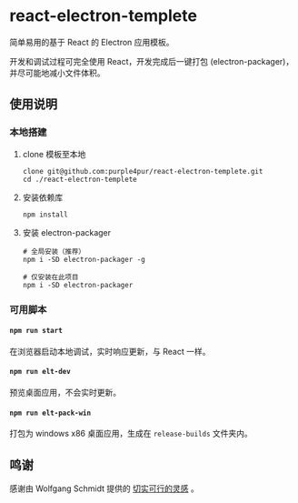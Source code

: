 # react-electron-templete

简单易用的基于 React 的 Electron 应用模板。

开发和调试过程可完全使用 React，开发完成后一键打包 (electron-packager)，并尽可能地减小文件体积。

## 使用说明

### 本地搭建

1. clone 模板至本地
   ```
   clone git@github.com:purple4pur/react-electron-templete.git
   cd ./react-electron-templete
   ```
2. 安装依赖库
   ```
   npm install
   ```
3. 安装 electron-packager
   ```
   # 全局安装（推荐）
   npm i -SD electron-packager -g

   # 仅安装在此项目
   npm i -SD electron-packager
   ```

### 可用脚本

#### `npm run start`

在浏览器启动本地调试，实时响应更新，与 React 一样。

#### `npm run elt-dev`

预览桌面应用，不会实时更新。

#### `npm run elt-pack-win`

打包为 windows x86 桌面应用，生成在 `release-builds` 文件夹内。

## 鸣谢

感谢由 Wolfgang Schmidt 提供的 [切实可行的灵感](https://javascript-conference.com/blog/write-once-run-everywhere-building-desktop-apps-with-react-and-electron/) 。
